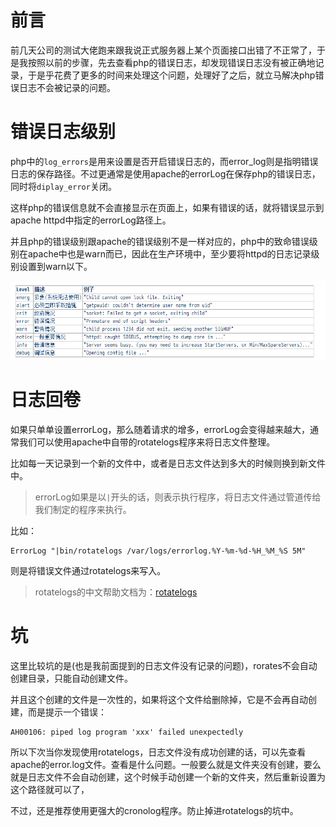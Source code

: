 # 前言

前几天公司的测试大佬跑来跟我说正式服务器上某个页面接口出错了不正常了，于是我按照以前的步骤，先去查看php的错误日志，却发现错误日志没有被正确地记录，于是乎花费了更多的时间来处理这个问题，处理好了之后，就立马解决php错误日志不会被记录的问题。

# 错误日志级别

php中的`log_errors`是用来设置是否开启错误日志的，而error_log则是指明错误日志的保存路径。不过更通常是使用apache的errorLog在保存php的错误日志，同时将`diplay_error`关闭。

这样php的错误信息就不会直接显示在页面上，如果有错误的话，就将错误显示到apache httpd中指定的errorLog路径上。

并且php的错误级别跟apache的错误级别不是一样对应的，php中的致命错误级别在apache中也是warn而已，因此在生产环境中，至少要将httpd的日志记录级别设置到warn以下。

![](/assets/logLevel.png)

# 日志回卷

如果只单单设置errorLog，那么随着请求的增多，errorLog会变得越来越大，通常我们可以使用apache中自带的rotatelogs程序来将日志文件整理。

比如每一天记录到一个新的文件中，或者是日志文件达到多大的时候则换到新文件中。

> errorLog如果是以`|`开头的话，则表示执行程序，将日志文件通过管道传给我们制定的程序来执行。

比如：

```
ErrorLog "|bin/rotatelogs /var/logs/errorlog.%Y-%m-%d-%H_%M_%S 5M"
```

则是将错误文件通过rotatelogs来写入。

> rotatelogs的中文帮助文档为：[rotatelogs](http://www.jinbuguo.com/apache/menu22/programs/rotatelogs.html)

# 坑

这里比较坑的是(也是我前面提到的日志文件没有记录的问题)，rorates不会自动创建目录，只能自动创建文件。

并且这个创建的文件是一次性的，如果将这个文件给删除掉，它是不会再自动创建，而是提示一个错误：

```
AH00106: piped log program 'xxx' failed unexpectedly
```

所以下次当你发现使用rotatelogs，日志文件没有成功创建的话，可以先查看apache的error.log文件。查看是什么问题。一般要么就是文件夹没有创建，要么就是日志文件不会自动创建，这个时候手动创建一个新的文件夹，然后重新设置为这个路径就可以了，


不过，还是推荐使用更强大的cronolog程序。防止掉进rotatelogs的坑中。




